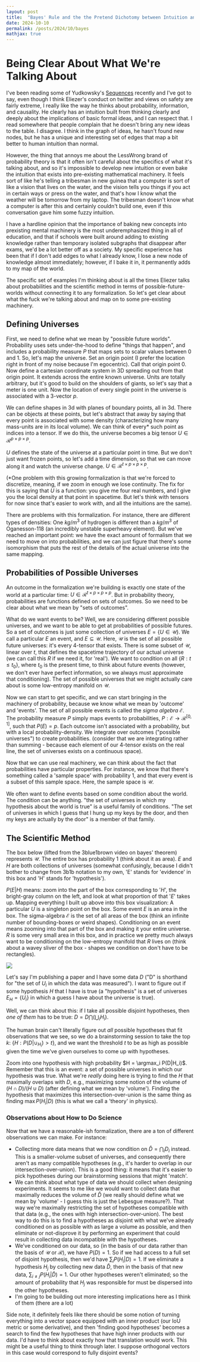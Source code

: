 ```yaml
---
layout: post
title:  "Bayes' Rule and the the Pretend Dichotomy between Intuition and Formalism"
date: 2024-10-10
permalink: /posts/2024/10/bayes
mathjax: true
---
```


<!-- # The Pretend Dichotomy between Intuition and Formalism -->

<!-- I have had a strong side-interest in education for many years, with a particularly strong bent towards math education. I've noticed this debate between two tribes in would-be education reformers. 
First, there's the tribe that wants students to shut up and calculate. This is the eastern mathematics tradition: terry tao inherited from this (based on a story I read about how he spent his childhood filling out math workbooks). Russian mathematics also inherits from this tradition. My advisor, David, recently made the point that there's something to be said for this tradition: there are many more good russian and asian mathematicians, proportional to the relative population sizes in their respective countries, than there are good western mathematicians.

The other tribe is the one that I inherit from (to the extent that I inherit from anything, given that I am a deep learning researcher rather than a mathematician). Figures like Paul Lockhart in *A Mathematician's Lament*, or Feynman in *Surely You're Joking*, or Yudkowsky's *Sequences*, or [better explained](https://www.betterexplained.com) (which more people should read) are examples in my mind when I think about the second tribe.

The real dichotomy isn't intuition vs computation: it's pattern-matching vs world-modeling. When the *intuition* tribe talks about disliking computation, what they really mean is that they dislike math-as-pattern-matching; and when the *computation* tribe disagrees, they're imagining that the intuition tribe is advocating for some non-rigorous flowerey way of thinking about mathematics rather than something *serious*, and they worry that the fluency that comes from just sitting down and *cranking* will disappear.

We can have both, and that's where real progress happens. -->


# Being Clear About What We're Talking About

I've been reading some of Yudkowsky's [Sequences](https://www.lesswrong.com/rationality) recently and I've got to say, even though I think Eliezer's conduct on twitter and views on safety are fairly extreme, I really like the way he thinks about probability, information, and causality. He clearly has an intuition built from thinking clearly and deeply about the implications of basic formal ideas, and I can respect that. I read somewhere that people complain that he doesn't bring any new ideas to the table. I disagree. I think in the graph of ideas, he hasn't found new nodes, but he has a unique and interesting set of edges that map a bit better to human intuition than normal.

However, the thing that annoys me about the LessWrong brand of probability theory is that it often isn't careful about the specifics of what it's talking about, and so it's impossible to develop new intuition or even bake the intuition that exists into pre-existing mathematical machinery. It feels sort of like he's telling a tribesman in new guinea that a computer is sort of like a vision that lives on the water, and the vision tells you things if you act in certain ways or press on the water, and that's how I know what the weather will be tomorrow from my laptop. The tribesman doesn't know what a computer is after this and certainly couldn't build one, even if this conversation gave him some fuzzy intuition.

I have a hardline opinion that the importance of baking new concepts into prexisting mental machinery is the most underemphasized thing in all of education, and that if schools were built around adding to existing knowledge rather than temporary isolated subgraphs that disappear after exams, we'd be a lot better off as a society. My specific experience has been that if I don't add edges to what I already know, I lose a new node of knowledge almost immediately; however, if I bake it in, it permanently adds to my map of the world.

The specific set of examples I'm thinking about is all the times Eliezer talks about probabilities and the scientific method in terms of possible-future-worlds without connecting it to any formalization. So let's get clear about what the fuck we're talking about and map on to some pre-existing machinery.

## Defining Universes

First, we need to define what we mean by "possible future worlds". Probability uses sets under-the-hood to define "things that happen", and includes a probability measure $P$ that maps sets to scalar values between 0 and 1.
So, let's map the universe. Set an origin point (I prefer the location right in front of my noise because I'm egocentric). Call that origin point 0. Now define a cartesian coordinate system in 3D spreading out from that origin point. It extends across the entire known universe. Units are totally arbitrary, but it's good to build on the shoulders of giants, so let's say that a meter is one unit. Now the location of every single point in the universe is associated with a 3-vector $p$.

We can define shapes in 3d with planes of boundary points, all in 3d. There can be objects at these points, but let's abstract that away by saying that every point is associated with some density (characterizing how many mass-units are in its local volume). We can think of every* such point as indices into a tensor. If we do this, the universe becomes a big tensor $U \in \mathcal{R}^{p \times p \times p}$.

$U$ defines the state of the universe at a particular point in time. But we don't just want frozen points, so let's add a time dimension, so that we can move along it and watch the universe change. $U \in \mathcal{R}^{t \times p \times p \times p}$. 

(*One problem with this growing formalization is that we're forced to discretize, meaning, if we zoom in enough we lose continuity. The fix for this is saying that $U$ is a function: you give me four real numbers, and I give you the local density at that point in spacetime. But let's think with tensors for now since that's easier to work with, and all the intuitions are the same).

There are problems with this formalization. For instance, there are different types of densities: One $kg/m^3$ of hydrogen is different than a $kg/m^3$ of Oganesson-118 (an incredibly unstable superheavy element). But we've reached an important point: we have the exact amount of formalism that we need to move on into probabilities, and we can just figure that there's some isomorphism that puts the rest of the details of the actual universe into the same mapping.


## Probabilities of Possible Universes

An outcome in the formalization we're building is exactly one state of the world at a particular time: $U \in \mathcal{R}^{t \times p \times p \times p}$. But in probability theory, probabilities are functions defined on sets of outcomes. So we need to be clear about what we mean by "sets of outcomes".

What do we want events to be? Well, we are considering different possible universes, and we want to be able to get at probabilities of possible futures. So a set of outcomes is just some collection of universes $E = \{U \in \mathcal{U}\}$. We call a particular $E$ an event, and $E \subseteq \mathcal{U}$. Here, $\mathcal{U}$ is the set of all possible future universes: it's every 4-tensor that exists. There is some subset of $\mathcal{U}$, linear over $t$, that defines the spacetime trajectory of our actual universe (we can call this $R$ if we need it, for 'real'). We want to condition on all $\{R: t \leq t_0\}$, where $t_0$ is the present time, to think about future events (however, we don't ever have perfect information, so we always must approximate that conditioning). The set of possible universes that we might actually care about is some low-entropy manifold on $\mathcal{U}$.

Now we can start to get specific, and we can start bringing in the machinery of probability, because we know what we mean by 'outcome' and 'events'. The set of all possible events is called the *sigma algebra* $\mathcal{E}$. The probability measure $P$ simply maps events to probabilities, $P: \mathcal{E} \rightarrow \mathcal{R}^{[0,1]}$, such that $P(E) = p$. Each outcome isn't associated with a probability, but with a local probability-density. We integrate over outcomes ("possible universes") to create probabilities. (consider that we are integrating rather than summing - because each element of our 4-tensor exists on the real line, the set of universes exists on a continuous space).

Now that we can use real machinery, we can think about the fact that probabilities have particular properties. For instance, we know that there's something called a 'sample space' with probability 1, and that every event is a subset of this sample space. Here, the sample space is $\mathcal{U}$.

We often want to define events based on some condition about the world. The condition can be anything. "the set of universes in which my hypothesis about the world is true" is a useful family of conditions. "The set of universes in which I guess that I hung up my keys by the door, and then my keys are actually by the door" is a member of that family. 


## The Scientific Method

The box below (lifted from the 3blue1brown video on bayes' theorem) represents $\mathcal{U}$. The entire box has probability $1$ (think about it as area). $E$ and $H$ are both collections of universes (somewhat confusingly, because I didn't bother to change from 3b1b notation to my own, 'E' stands for 'evidence' in this box and 'H' stands for 'hypothesis').

$P(E|H)$ means: zoom into the part of the box corresponding to '$H$', the bright-gray column on the left, and look at what proportion of that '$E$' takes up. Mapping everything I built up above into this box visualization: A particular $U$ is a singleton point on the box. Some event $E$ is an area in the box. The sigma-algebra $\mathcal{E}$ is the set of all areas of the box (think an infinite number of bounding-boxes or weird shapes). Conditioning on an event means zooming into that part of the box and making it your entire universe. $R$ is some very small area in this box, and in practice we pretty much always want to be conditioning on the low-entropy manifold that $R$ lives on (think about a wavey sliver of the box - shapes we condition on don't have to be rectangles).

<div class="imgcap">
<img src="/images/bayes.jpg">
</div>


Let's say I'm publishing a paper and I have some data $D$ ("D" is shorthand for "the set of $U_i$ in which the data was measured"). I want to figure out if some hypothesis $H$ that I have is true (a "hypothesis" is a set of universes $E_H = \{U_i\}$ in which a guess I have about the universe is true).

Well, we can think about this: if I take all possible disjoint hypotheses, then *one of them* has to be true: $D = D \bigcap (\bigcup_{i} H_i)$.


The human brain can't literally figure out *all* possible hypotheses that fit observations that we see, so we do a brainstorming session to take the top $k$: $\{H: P(D | \cup_{H_i}) > t\}$, and we want the threshold $t$ to be as high as possible given the time we've given ourselves to come up with hypotheses.

Zoom into one hypothesis with high probability $H = \argmax_i P(D|H_i)$. Remember that this is an event: a set of possible universes in which our hypothesis was true. What we're *really* doing here is trying to find the $H$ that maximally overlaps with $D$, e.g., maximizing some notion of the volume of $(H \cap D)/(H \cup D)$ (after defining what we mean by 'volume'). Finding the hypothesis that maximizes this intersection-over-union is the same thing as finding $\max P(H_i | D)$ (this is what we call a 'theory' in physics).

### Observations about How to Do Science

Now that we have a reasonable-ish formalization, there are a ton of different observations we can make. For instance:
- Collecting more data means that we now condition on $\hat{D} = \bigcap_i D_i$ instead. This is a smaller-volume subset of universes, and consequently there aren't as many compatible hypotheses (e.g., it's harder to overlap in our intersection-over-union). This is a good thing: it means that it's easier to pick hypotheses during our brainstorming sessions that might 'match'.
- We can think about what type of data we should collect when designing experiments. It seems to me like we would want to collect data that maximally reduces the volume of $\hat{D}$ (we really should define what we mean by 'volume' - I guess this is just the Lebesgue measure?). That way we're maximally restricting the set of hypotheses compatible with that data (e.g., the ones with high intersection-over-union). The best way to do this is to find a hypotheses as disjoint with what we've already conditioned on as possible with as large a volume as possible, and then eliminate or not-disprove it by performing an experiment that could result in collecting data incompatible with the hypotheses.
- We've conditioned on our data, so (in the basis of our data rather than the basis of $\mathcal{U}$ or $\mathcal{R}$), we have $P(D) = 1$. So if we had access to a full set of disjoint hypothesis, then we'd have $\sum_i P(H_i | D) = 1$. If we eliminate a hypothesis $H_j$ by collecting new data $\hat{D}$, then in the basis of that new data, $\sum_{i \neq j} P(H_i | \hat{D}) = 1$. Our other hypotheses weren't eliminated; so the amount of probability that $H_j$ was responsible for must be dispersed into the other hypotheses.
- I'm going to be building out more interesting implications here as I think of them (there are a lot)



Side note, it definitely feels like there should be some notion of turning everything into a vector space equipped with an inner product (our IoU metric or some derivative), and then 'finding good hypotheses' becomes a search to find the few hypotheses that have high inner products with our data. I'd have to think about exactly how that translation would work. This might be a useful thing to think through later. I suppose orthogonal vectors in this case would correspond to fully disjoint events?